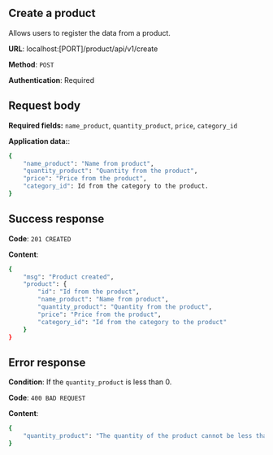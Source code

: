 ## Create a product
Allows users to register the data from a product.

**URL**: localhost:[PORT]/product/api/v1/create

**Method**: `POST`

**Authentication**: Required

## Request body
**Required fields:** `name_product`, `quantity_product`, `price`, `category_id`

**Application data:**:
```bash
{
    "name_product": "Name from product",
    "quantity_product": "Quantity from the product",
    "price": "Price from the product",
    "category_id": Id from the category to the product.
}
```

## Success response
**Code**: `201 CREATED`

**Content**:
```bash
{
    "msg": "Product created",
    "product": {
        "id": "Id from the product",
        "name_product": "Name from product",
        "quantity_product": "Quantity from the product",
        "price": "Price from the product",
        "category_id": "Id from the category to the product"
    }
}
```

## Error response
**Condition**: If the `quantity_product` is less than 0.

**Code**: `400 BAD REQUEST`

**Content**:
```bash
{
    "quantity_product": "The quantity of the product cannot be less than 0."
}
```